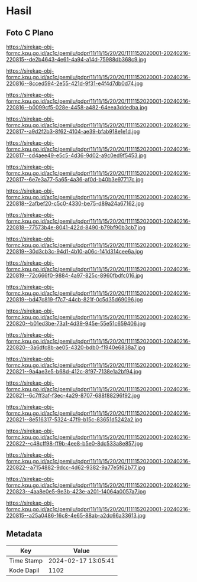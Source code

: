 # Hasil

## Foto C Plano

https://sirekap-obj-formc.kpu.go.id/ac1c/pemilu/pdpr/11/11/15/20/20/1111152020001-20240216-220815--de2b4643-4e61-4a94-a14d-75988db368c9.jpg

https://sirekap-obj-formc.kpu.go.id/ac1c/pemilu/pdpr/11/11/15/20/20/1111152020001-20240216-220816--8cced594-2e55-421d-9f31-e4f4d7db0d74.jpg

https://sirekap-obj-formc.kpu.go.id/ac1c/pemilu/pdpr/11/11/15/20/20/1111152020001-20240216-220816--b0099cf5-028e-4458-a482-64eea3ddedba.jpg

https://sirekap-obj-formc.kpu.go.id/ac1c/pemilu/pdpr/11/11/15/20/20/1111152020001-20240216-220817--a9d2f2b3-8f62-4104-ae39-bfab918e1e1d.jpg

https://sirekap-obj-formc.kpu.go.id/ac1c/pemilu/pdpr/11/11/15/20/20/1111152020001-20240216-220817--cd4aee49-e5c5-4d36-9d02-a9c0ed9f5453.jpg

https://sirekap-obj-formc.kpu.go.id/ac1c/pemilu/pdpr/11/11/15/20/20/1111152020001-20240216-220817--6e7e3a77-5a65-4a36-af0d-b40b3e97717c.jpg

https://sirekap-obj-formc.kpu.go.id/ac1c/pemilu/pdpr/11/11/15/20/20/1111152020001-20240216-220818--2afbef20-c5c0-4330-be75-d89a24a67162.jpg

https://sirekap-obj-formc.kpu.go.id/ac1c/pemilu/pdpr/11/11/15/20/20/1111152020001-20240216-220818--77573b4e-8041-422d-8490-b79bf90b3cb7.jpg

https://sirekap-obj-formc.kpu.go.id/ac1c/pemilu/pdpr/11/11/15/20/20/1111152020001-20240216-220819--30d3cb3c-94d1-4b10-a06c-141d314cee6a.jpg

https://sirekap-obj-formc.kpu.go.id/ac1c/pemilu/pdpr/11/11/15/20/20/1111152020001-20240216-220819--72c666f0-9884-4a97-825c-8960fbdfc016.jpg

https://sirekap-obj-formc.kpu.go.id/ac1c/pemilu/pdpr/11/11/15/20/20/1111152020001-20240216-220819--bd47c819-f7c7-44cb-821f-0c5d35d69096.jpg

https://sirekap-obj-formc.kpu.go.id/ac1c/pemilu/pdpr/11/11/15/20/20/1111152020001-20240216-220820--b01ed3be-73a1-4d39-945e-55e51c659406.jpg

https://sirekap-obj-formc.kpu.go.id/ac1c/pemilu/pdpr/11/11/15/20/20/1111152020001-20240216-220820--3a6dfc8b-ae05-4320-bdb0-f1940e6838a7.jpg

https://sirekap-obj-formc.kpu.go.id/ac1c/pemilu/pdpr/11/11/15/20/20/1111152020001-20240216-220821--9a4ae3e5-b68d-412c-8f97-7138e1a2bf94.jpg

https://sirekap-obj-formc.kpu.go.id/ac1c/pemilu/pdpr/11/11/15/20/20/1111152020001-20240216-220821--6c7ff3af-f3ec-4a29-8707-688f88296f92.jpg

https://sirekap-obj-formc.kpu.go.id/ac1c/pemilu/pdpr/11/11/15/20/20/1111152020001-20240216-220821--8e516317-5324-47f9-b15c-83651d5242a2.jpg

https://sirekap-obj-formc.kpu.go.id/ac1c/pemilu/pdpr/11/11/15/20/20/1111152020001-20240216-220822--c48cff98-ff9b-4ee8-b5e0-8dc533a8e857.jpg

https://sirekap-obj-formc.kpu.go.id/ac1c/pemilu/pdpr/11/11/15/20/20/1111152020001-20240216-220822--a7154882-9dcc-4d62-9382-9a77e5f62b77.jpg

https://sirekap-obj-formc.kpu.go.id/ac1c/pemilu/pdpr/11/11/15/20/20/1111152020001-20240216-220823--4aa8e0e5-9e3b-423e-a201-14064a0057a7.jpg

https://sirekap-obj-formc.kpu.go.id/ac1c/pemilu/pdpr/11/11/15/20/20/1111152020001-20240216-220815--a25a0486-16c8-4e65-88ab-a2dc66a33613.jpg


## Metadata

| Key        | Value               |
| ---------- | ------------------- |
| Time Stamp | 2024-02-17 13:05:41 |
| Kode Dapil | 1102                |




